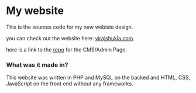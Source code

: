 # My website

This is the sources code for my new webiste design.

you can check out the website here: [virajshukla.com](http://virajshukla.com).

here is a link to the [repo](https://github.com/VirajS00/WebAdmin) for the CMS/Admin Page.

### What was it made in?

This website was written in PHP and MySQL on the backed and HTML, CSS, JavaScript on the front end without any frameworks.

